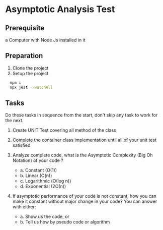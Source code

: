 # Asymptotic Analysis Test

## Prerequisite
a Computer with Node Js installed in it

## Preparation
1. Clone the project
2. Setup the project
```sh
  npm i
  npx jest --watchAll
```
## Tasks
Do these tasks in sequence from the start, don't skip any task to work for the next.

1. Create UNIT Test covering all method of the class
2. Complete the container class implementation until all of your unit test satisfied
3. Analyze complete code, what is the Asymptotic Complexity (Big Oh Notation) of your code ?
    - a. Constant (O(1))
    - b. Linear (O(n))
    - c. Logarithmic (Ο(log n))
    - d. Exponential (2Ο(n))
  
4. If asymptotic performance of your code is not constant, how you can make it constant without major change in your code?
  You can answer with either:
    - a. Show us the code, or
    - b. Tell us how by pseudo code or algorithm




